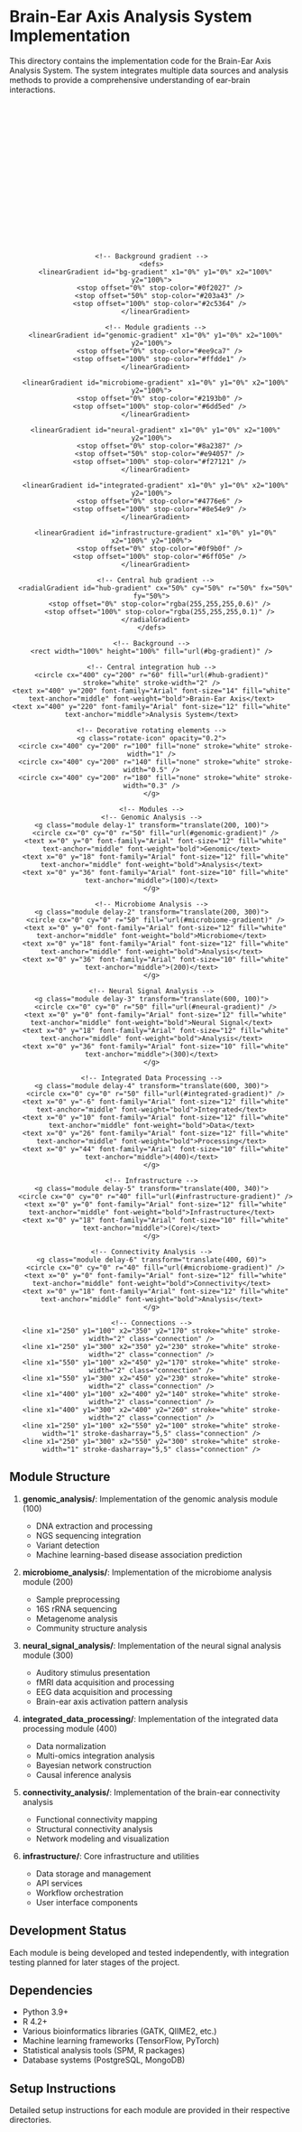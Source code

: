 # Brain-Ear Axis Analysis System Implementation

This directory contains the implementation code for the Brain-Ear Axis Analysis System. The system integrates multiple data sources and analysis methods to provide a comprehensive understanding of ear-brain interactions.

<div align="center">
  <svg viewBox="0 0 800 400" xmlns="http://www.w3.org/2000/svg">
    <style>
      @keyframes pulse {
        0% { opacity: 0.7; }
        50% { opacity: 1; }
        100% { opacity: 0.7; }
      }
      @keyframes float {
        0% { transform: translateY(0px); }
        50% { transform: translateY(-8px); }
        100% { transform: translateY(0px); }
      }
      @keyframes rotate {
        from { transform: rotate(0deg); }
        to { transform: rotate(360deg); }
      }
      .module {
        animation: pulse 3s infinite, float 6s infinite ease-in-out;
      }
      .connection {
        stroke-dasharray: 5;
        animation: pulse 4s infinite;
      }
      .rotate-icon {
        transform-origin: center;
        animation: rotate 20s linear infinite;
      }
      .delay-1 { animation-delay: 0.5s; }
      .delay-2 { animation-delay: 1s; }
      .delay-3 { animation-delay: 1.5s; }
      .delay-4 { animation-delay: 2s; }
      .delay-5 { animation-delay: 2.5s; }
      .delay-6 { animation-delay: 3s; }
    </style>
    
    <!-- Background gradient -->
    <defs>
      <linearGradient id="bg-gradient" x1="0%" y1="0%" x2="100%" y2="100%">
        <stop offset="0%" stop-color="#0f2027" />
        <stop offset="50%" stop-color="#203a43" />
        <stop offset="100%" stop-color="#2c5364" />
      </linearGradient>
      
      <!-- Module gradients -->
      <linearGradient id="genomic-gradient" x1="0%" y1="0%" x2="100%" y2="100%">
        <stop offset="0%" stop-color="#ee9ca7" />
        <stop offset="100%" stop-color="#ffdde1" />
      </linearGradient>
      
      <linearGradient id="microbiome-gradient" x1="0%" y1="0%" x2="100%" y2="100%">
        <stop offset="0%" stop-color="#2193b0" />
        <stop offset="100%" stop-color="#6dd5ed" />
      </linearGradient>
      
      <linearGradient id="neural-gradient" x1="0%" y1="0%" x2="100%" y2="100%">
        <stop offset="0%" stop-color="#8a2387" />
        <stop offset="50%" stop-color="#e94057" />
        <stop offset="100%" stop-color="#f27121" />
      </linearGradient>
      
      <linearGradient id="integrated-gradient" x1="0%" y1="0%" x2="100%" y2="100%">
        <stop offset="0%" stop-color="#4776e6" />
        <stop offset="100%" stop-color="#8e54e9" />
      </linearGradient>
      
      <linearGradient id="infrastructure-gradient" x1="0%" y1="0%" x2="100%" y2="100%">
        <stop offset="0%" stop-color="#0f9b0f" />
        <stop offset="100%" stop-color="#6ff05e" />
      </linearGradient>
      
      <!-- Central hub gradient -->
      <radialGradient id="hub-gradient" cx="50%" cy="50%" r="50%" fx="50%" fy="50%">
        <stop offset="0%" stop-color="rgba(255,255,255,0.6)" />
        <stop offset="100%" stop-color="rgba(255,255,255,0.1)" />
      </radialGradient>
    </defs>
    
    <!-- Background -->
    <rect width="100%" height="100%" fill="url(#bg-gradient)" />
    
    <!-- Central integration hub -->
    <circle cx="400" cy="200" r="60" fill="url(#hub-gradient)" stroke="white" stroke-width="2" />
    <text x="400" y="200" font-family="Arial" font-size="14" fill="white" text-anchor="middle" font-weight="bold">Brain-Ear Axis</text>
    <text x="400" y="220" font-family="Arial" font-size="12" fill="white" text-anchor="middle">Analysis System</text>
    
    <!-- Decorative rotating elements -->
    <g class="rotate-icon" opacity="0.2">
      <circle cx="400" cy="200" r="100" fill="none" stroke="white" stroke-width="1" />
      <circle cx="400" cy="200" r="140" fill="none" stroke="white" stroke-width="0.5" />
      <circle cx="400" cy="200" r="180" fill="none" stroke="white" stroke-width="0.3" />
    </g>
    
    <!-- Modules -->
    <!-- Genomic Analysis -->
    <g class="module delay-1" transform="translate(200, 100)">
      <circle cx="0" cy="0" r="50" fill="url(#genomic-gradient)" />
      <text x="0" y="0" font-family="Arial" font-size="12" fill="white" text-anchor="middle" font-weight="bold">Genomic</text>
      <text x="0" y="18" font-family="Arial" font-size="12" fill="white" text-anchor="middle" font-weight="bold">Analysis</text>
      <text x="0" y="36" font-family="Arial" font-size="10" fill="white" text-anchor="middle">(100)</text>
    </g>
    
    <!-- Microbiome Analysis -->
    <g class="module delay-2" transform="translate(200, 300)">
      <circle cx="0" cy="0" r="50" fill="url(#microbiome-gradient)" />
      <text x="0" y="0" font-family="Arial" font-size="12" fill="white" text-anchor="middle" font-weight="bold">Microbiome</text>
      <text x="0" y="18" font-family="Arial" font-size="12" fill="white" text-anchor="middle" font-weight="bold">Analysis</text>
      <text x="0" y="36" font-family="Arial" font-size="10" fill="white" text-anchor="middle">(200)</text>
    </g>
    
    <!-- Neural Signal Analysis -->
    <g class="module delay-3" transform="translate(600, 100)">
      <circle cx="0" cy="0" r="50" fill="url(#neural-gradient)" />
      <text x="0" y="0" font-family="Arial" font-size="12" fill="white" text-anchor="middle" font-weight="bold">Neural Signal</text>
      <text x="0" y="18" font-family="Arial" font-size="12" fill="white" text-anchor="middle" font-weight="bold">Analysis</text>
      <text x="0" y="36" font-family="Arial" font-size="10" fill="white" text-anchor="middle">(300)</text>
    </g>
    
    <!-- Integrated Data Processing -->
    <g class="module delay-4" transform="translate(600, 300)">
      <circle cx="0" cy="0" r="50" fill="url(#integrated-gradient)" />
      <text x="0" y="-6" font-family="Arial" font-size="12" fill="white" text-anchor="middle" font-weight="bold">Integrated</text>
      <text x="0" y="10" font-family="Arial" font-size="12" fill="white" text-anchor="middle" font-weight="bold">Data</text>
      <text x="0" y="26" font-family="Arial" font-size="12" fill="white" text-anchor="middle" font-weight="bold">Processing</text>
      <text x="0" y="44" font-family="Arial" font-size="10" fill="white" text-anchor="middle">(400)</text>
    </g>
    
    <!-- Infrastructure -->
    <g class="module delay-5" transform="translate(400, 340)">
      <circle cx="0" cy="0" r="40" fill="url(#infrastructure-gradient)" />
      <text x="0" y="0" font-family="Arial" font-size="12" fill="white" text-anchor="middle" font-weight="bold">Infrastructure</text>
      <text x="0" y="18" font-family="Arial" font-size="10" fill="white" text-anchor="middle">(Core)</text>
    </g>
    
    <!-- Connectivity Analysis -->
    <g class="module delay-6" transform="translate(400, 60)">
      <circle cx="0" cy="0" r="40" fill="url(#microbiome-gradient)" />
      <text x="0" y="0" font-family="Arial" font-size="12" fill="white" text-anchor="middle" font-weight="bold">Connectivity</text>
      <text x="0" y="18" font-family="Arial" font-size="12" fill="white" text-anchor="middle" font-weight="bold">Analysis</text>
    </g>
    
    <!-- Connections -->
    <line x1="250" y1="100" x2="350" y2="170" stroke="white" stroke-width="2" class="connection" />
    <line x1="250" y1="300" x2="350" y2="230" stroke="white" stroke-width="2" class="connection" />
    <line x1="550" y1="100" x2="450" y2="170" stroke="white" stroke-width="2" class="connection" />
    <line x1="550" y1="300" x2="450" y2="230" stroke="white" stroke-width="2" class="connection" />
    <line x1="400" y1="100" x2="400" y2="140" stroke="white" stroke-width="2" class="connection" />
    <line x1="400" y1="300" x2="400" y2="260" stroke="white" stroke-width="2" class="connection" />
    <line x1="250" y1="100" x2="550" y2="100" stroke="white" stroke-width="1" stroke-dasharray="5,5" class="connection" />
    <line x1="250" y1="300" x2="550" y2="300" stroke="white" stroke-width="1" stroke-dasharray="5,5" class="connection" />
  </svg>
</div>

## Module Structure

1. **genomic_analysis/**: Implementation of the genomic analysis module (100)
   - DNA extraction and processing
   - NGS sequencing integration
   - Variant detection
   - Machine learning-based disease association prediction

2. **microbiome_analysis/**: Implementation of the microbiome analysis module (200)
   - Sample preprocessing
   - 16S rRNA sequencing
   - Metagenome analysis
   - Community structure analysis

3. **neural_signal_analysis/**: Implementation of the neural signal analysis module (300)
   - Auditory stimulus presentation
   - fMRI data acquisition and processing
   - EEG data acquisition and processing
   - Brain-ear axis activation pattern analysis

4. **integrated_data_processing/**: Implementation of the integrated data processing module (400)
   - Data normalization
   - Multi-omics integration analysis
   - Bayesian network construction
   - Causal inference analysis

5. **connectivity_analysis/**: Implementation of the brain-ear connectivity analysis
   - Functional connectivity mapping
   - Structural connectivity analysis
   - Network modeling and visualization

6. **infrastructure/**: Core infrastructure and utilities
   - Data storage and management
   - API services
   - Workflow orchestration
   - User interface components

## Development Status

Each module is being developed and tested independently, with integration testing planned for later stages of the project.

## Dependencies

- Python 3.9+
- R 4.2+
- Various bioinformatics libraries (GATK, QIIME2, etc.)
- Machine learning frameworks (TensorFlow, PyTorch)
- Statistical analysis tools (SPM, R packages)
- Database systems (PostgreSQL, MongoDB)

## Setup Instructions

Detailed setup instructions for each module are provided in their respective directories.
